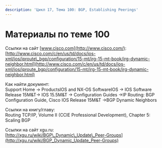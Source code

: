 ```yaml
---
description: 'Цикл 17, Тема 100: BGP, Establishing Peerings'
---
```


# Материалы по теме 100

Ссылки на сайт [www.cisco.com](http://www.cisco.com/):  
[http://www.cisco.com/c/en/us/td/docs/ios-xml/ios/iproute\_bgp/configuration/15-mt/irg-15-mt-book/irg-dynamic-neighbor.html](http://www.cisco.com/c/en/us/td/docs/ios-xml/ios/iproute_bgp/configuration/15-mt/irg-15-mt-book/irg-dynamic-neighbor.html)

Как найти документ:  
Support Home → ProductsIOS and NX-OS SoftwareIOS → IOS Software Release 15M&T→ IOS 15.5M&T → Configuration Guides →IP Routing: BGP Configuration Guide, Cisco IOS Release 15M&T →BGP Dynamic Neighbors

Ссылки на книгу/главу:  
Routing TCP/IP, Volume II \(CCIE Professional Development\), Chapter 5: Scaling BGP

Ссылки на сайт xgu.ru:  
[http://xgu.ru/wiki/BGP\_Dynamic\_Update\_Peer-Groups](http://xgu.ru/wiki/BGP_Dynamic_Update_Peer-Groups)

